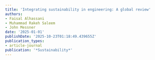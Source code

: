 ```yaml
---
title: 'Integrating sustainability in engineering: A global review'
authors:
- Faisal Alhassani
- Muhammad Rakeh Saleem
- John Messner
date: '2025-01-01'
publishDate: '2025-10-23T01:18:49.439655Z'
publication_types:
- article-journal
publication: '*Sustainability*'
---
```

